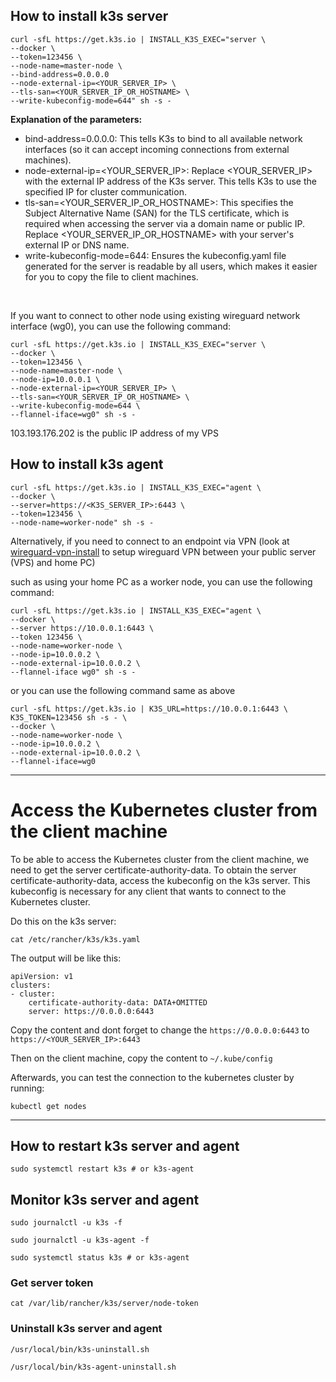 ## How to install k3s server

```
curl -sfL https://get.k3s.io | INSTALL_K3S_EXEC="server \
--docker \
--token=123456 \
--node-name=master-node \
--bind-address=0.0.0.0
--node-external-ip=<YOUR_SERVER_IP> \
--tls-san=<YOUR_SERVER_IP_OR_HOSTNAME> \
--write-kubeconfig-mode=644" sh -s -
```

**Explanation of the parameters:**

- bind-address=0.0.0.0: This tells K3s to bind to all available network interfaces (so it can accept incoming connections from external machines).
- node-external-ip=<YOUR_SERVER_IP>: Replace <YOUR_SERVER_IP> with the external IP address of the K3s server. This tells K3s to use the specified IP for cluster communication.
- tls-san=<YOUR_SERVER_IP_OR_HOSTNAME>: This specifies the Subject Alternative Name (SAN) for the TLS certificate, which is required when accessing the server via a domain name or public IP. Replace <YOUR_SERVER_IP_OR_HOSTNAME> with your server's external IP or DNS name.
- write-kubeconfig-mode=644: Ensures the kubeconfig.yaml file generated for the server is readable by all users, which makes it easier for you to copy the file to client machines.

<br>

If you want to connect to other node using existing wireguard network interface (wg0), you can use the following command:

```
curl -sfL https://get.k3s.io | INSTALL_K3S_EXEC="server \
--docker \
--token=123456 \
--node-name=master-node \
--node-ip=10.0.0.1 \
--node-external-ip=<YOUR_SERVER_IP> \
--tls-san=<YOUR_SERVER_IP_OR_HOSTNAME> \
--write-kubeconfig-mode=644 \
--flannel-iface=wg0" sh -s -
```

103.193.176.202 is the public IP address of my VPS

## How to install k3s agent

```
curl -sfL https://get.k3s.io | INSTALL_K3S_EXEC="agent \
--docker \
--server=https://<K3S_SERVER_IP>:6443 \
--token=123456 \
--node-name=worker-node" sh -s -
```

Alternatively, if you need to connect to an endpoint via VPN (look at [wireguard-vpn-install](https://github.com/reinhardjs/boilerplates/tree/main/wireguard-vpn) to setup wireguard VPN between your public server (VPS) and home PC)

such as using your home PC as a worker node, you can use the following command:

```
curl -sfL https://get.k3s.io | INSTALL_K3S_EXEC="agent \
--docker \
--server https://10.0.0.1:6443 \
--token 123456 \
--node-name=worker-node \
--node-ip=10.0.0.2 \
--node-external-ip=10.0.0.2 \
--flannel-iface wg0" sh -s -
```

or you can use the following command same as above

```
curl -sfL https://get.k3s.io | K3S_URL=https://10.0.0.1:6443 \
K3S_TOKEN=123456 sh -s - \
--docker \
--node-name=worker-node \
--node-ip=10.0.0.2 \
--node-external-ip=10.0.0.2 \
--flannel-iface=wg0
```


--------------------------------------------------------------------------

# Access the Kubernetes cluster from the client machine

To be able to access the Kubernetes cluster from the client machine, we need to get the server certificate-authority-data.
To obtain the server certificate-authority-data, access the kubeconfig on the k3s server.
This kubeconfig is necessary for any client that wants to connect to the Kubernetes cluster.

Do this on the k3s server:
```
cat /etc/rancher/k3s/k3s.yaml
```

The output will be like this:

```
apiVersion: v1
clusters:
- cluster:
    certificate-authority-data: DATA+OMITTED
    server: https://0.0.0.0:6443
```

Copy the content and dont forget to change the `https://0.0.0.0:6443` to `https://<YOUR_SERVER_IP>:6443`

Then on the client machine, copy the content to `~/.kube/config`

Afterwards, you can test the connection to the kubernetes cluster by running:

```
kubectl get nodes
```

--------------------------------------------------------------------------


## How to restart k3s server and agent

```
sudo systemctl restart k3s # or k3s-agent
```


## Monitor k3s server and agent
```
sudo journalctl -u k3s -f
```

```
sudo journalctl -u k3s-agent -f
```

```
sudo systemctl status k3s # or k3s-agent
```


### Get server token

```
cat /var/lib/rancher/k3s/server/node-token
```

### Uninstall k3s server and agent

```
/usr/local/bin/k3s-uninstall.sh
```

```
/usr/local/bin/k3s-agent-uninstall.sh
```
